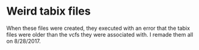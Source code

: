 # Weird tabix files

When these files were created, they executed with an error that the tabix files were older than the vcfs they were associated with.  I remade them all on 8/28/2017.
